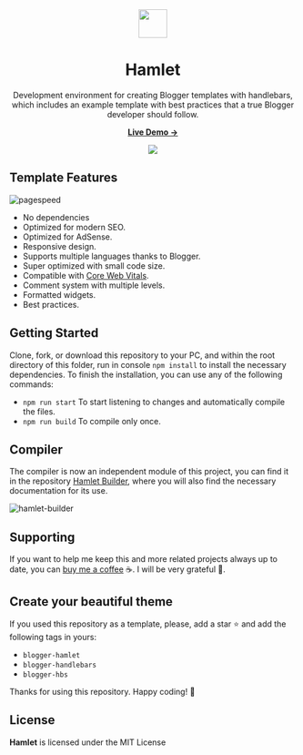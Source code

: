 <div align="center">
  <img width='50' src="https://raw.githubusercontent.com/zkreations/hamlet/main/static/logo.png" align="center" height='50'/>

  # Hamlet

  <p>Development environment for creating Blogger templates with handlebars, which includes an example template with best practices that a true Blogger developer should follow.<p>

  <p><a href="https://hamlet.zkreations.com/"><strong> Live Demo &rarr;</strong></a></p>

  <img src="https://raw.githubusercontent.com/zkreations/hamlet/main/static/screenshot.png" align="center" />
</div>

## Template Features

![pagespeed](https://raw.githubusercontent.com/zkreations/hamlet/main/static/pagespeed.web.png)

- No dependencies
- Optimized for modern SEO.
- Optimized for AdSense.
- Responsive design.
- Supports multiple languages thanks to Blogger.
- Super optimized with small code size.
- Compatible with [Core Web Vitals](https://pagespeed.web.dev/report?url=https://hamlet.zkreations.com/).
- Comment system with multiple levels.
- Formatted widgets.
- Best practices.

## Getting Started

Clone, fork, or download this repository to your PC, and within the root directory of this folder, run in console `npm install` to install the necessary dependencies. To finish the installation, you can use any of the following commands:

- `npm run start` To start listening to changes and automatically compile the files.
- `npm run build` To compile only once.

## Compiler

The compiler is now an independent module of this project, you can find it in the repository [Hamlet Builder](https://github.com/zkreations/hamlet-builder), where you will also find the necessary documentation for its use.

![hamlet-builder](https://raw.githubusercontent.com/zkreations/hamlet/main/static/hamlet-builder.png)


## Supporting

If you want to help me keep this and more related projects always up to date, you can [buy me a coffee](https://ko-fi.com/zkreations) ☕. I will be very grateful 👏.


## Create your beautiful theme

If you used this repository as a template, please, add a star ⭐ and add the following tags in yours:

- `blogger-hamlet`
- `blogger-handlebars`
- `blogger-hbs`

Thanks for using this repository. Happy coding! 🚀

## License

**Hamlet** is licensed under the MIT License
